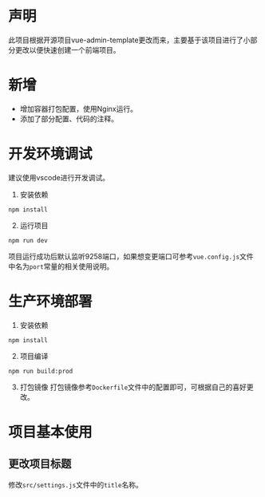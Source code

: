# 声明
此项目根据开源项目vue-admin-template更改而来，主要基于该项目进行了小部分更改以便快速创建一个前端项目。
# 新增
* 增加容器打包配置，使用Nginx运行。
* 添加了部分配置、代码的注释。
# 开发环境调试
建议使用vscode进行开发调试。
1. 安装依赖
```shell
npm install
```
2. 运行项目
```shell
npm run dev
```
项目运行成功后默认监听9258端口，如果想变更端口可参考`vue.config.js`文件中名为`port`常量的相关使用说明。
# 生产环境部署
1. 安装依赖
```shell
npm install
```
2. 项目编译
```shell
npm run build:prod
```
3. 打包镜像
打包镜像参考`Dockerfile`文件中的配置即可，可根据自己的喜好更改。
# 项目基本使用
## 更改项目标题
修改`src/settings.js`文件中的`title`名称。

